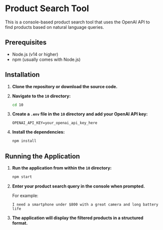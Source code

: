 # Product Search Tool

This is a console-based product search tool that uses the OpenAI API to find products based on natural language queries.

## Prerequisites

- Node.js (v14 or higher)
- npm (usually comes with Node.js)

## Installation

1.  **Clone the repository or download the source code.**

2.  **Navigate to the `10` directory:**

    ```bash
    cd 10
    ```

3.  **Create a `.env` file in the `10` directory and add your OpenAI API key:**

    ```
    OPENAI_API_KEY=your_openai_api_key_here
    ```

4.  **Install the dependencies:**

    ```bash
    npm install
    ```

## Running the Application

1.  **Run the application from within the `10` directory:**

    ```bash
    npm start
    ```

2.  **Enter your product search query in the console when prompted.**

    For example:

    ```
    I need a smartphone under $800 with a great camera and long battery life
    ```

3.  **The application will display the filtered products in a structured format.** 